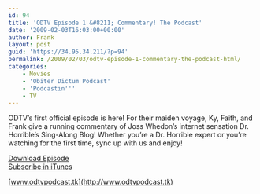 ```yaml
---
id: 94
title: 'ODTV Episode 1 &#8211; Commentary! The Podcast'
date: '2009-02-03T16:03:00+00:00'
author: Frank
layout: post
guid: 'https://34.95.34.211/?p=94'
permalink: /2009/02/03/odtv-episode-1-commentary-the-podcast-html/
categories:
    - Movies
    - 'Obiter Dictum Podcast'
    - 'Podcastin'''
    - TV
---
```


ODTV’s first official episode is here! For their maiden voyage, Ky, Faith, and Frank give a running commentary of Joss Whedon’s internet sensation Dr. Horrible’s Sing-Along Blog! Whether you’re a Dr. Horrible expert or you’re watching for the first time, sync up with us and enjoy! 

[Download Episode](http://media.switchpod.com/users/odtvpodcast/ODEpisode01DrHorrible.mp3)  
[Subscribe in iTunes](http://ax.itunes.apple.com/WebObjects/MZStore.woa/wa/browserRedirect?url=itms%253A%252F%252Fax.itunes.apple.com%252FWebObjects%252FMZStore.woa%252Fwa%252FviewPodcast%253Fid%253D302112406)

[www.odtvpodcast.tk](http://www.odtvpodcast.tk)  